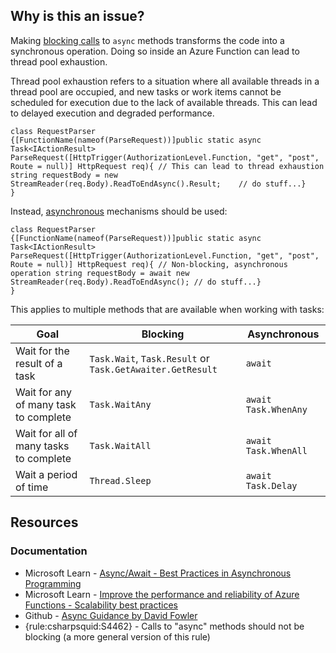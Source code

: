 ## Why is this an issue?

Making [blocking calls](https://en.wikipedia.org/wiki/Blocking_%28computing%29) to `async` methods transforms the code into a
synchronous operation. Doing so inside an Azure Function can lead to thread pool exhaustion.

Thread pool exhaustion refers to a situation where all available threads in a thread pool are occupied, and new tasks or work items cannot be
scheduled for execution due to the lack of available threads. This can lead to delayed execution and degraded performance.

    class RequestParser
    {[FunctionName(nameof(ParseRequest))]public static async Task<IActionResult> ParseRequest([HttpTrigger(AuthorizationLevel.Function, "get", "post", Route = null)] HttpRequest req){	// This can lead to thread exhaustion	string requestBody = new StreamReader(req.Body).ReadToEndAsync().Result;	// do stuff...}
    }

Instead, [asynchronous](https://learn.microsoft.com/en-us/dotnet/csharp/asynchronous-programming/) mechanisms should be used:

    class RequestParser
    {[FunctionName(nameof(ParseRequest))]public static async Task<IActionResult> ParseRequest([HttpTrigger(AuthorizationLevel.Function, "get", "post", Route = null)] HttpRequest req){	// Non-blocking, asynchronous operation	string requestBody = await new StreamReader(req.Body).ReadToEndAsync();	// do stuff...}
    }

This applies to multiple methods that are available when working with tasks:

| Goal | Blocking | Asynchronous |
| --- | --- | --- |
| Wait for the result of a task | `Task.Wait`, `Task.Result` or `Task.GetAwaiter.GetResult` | `await` |
| Wait for any of many task to complete | `Task.WaitAny` | `await Task.WhenAny` |
| Wait for all of many tasks to complete | `Task.WaitAll` | `await Task.WhenAll` |
| Wait a period of time | `Thread.Sleep` | `await Task.Delay` |

## Resources

### Documentation

-   Microsoft Learn - [Async/Await - Best
  Practices in Asynchronous Programming](https://learn.microsoft.com/en-us/archive/msdn-magazine/2013/march/async-await-best-practices-in-asynchronous-programming)
-   Microsoft Learn - [Improve the
  performance and reliability of Azure Functions - Scalability best practices](https://learn.microsoft.com/en-us/azure/azure-functions/performance-reliability#use-async-code-but-avoid-blocking-calls)
-   Github - [Async Guidance by David Fowler](https://github.com/davidfowl/AspNetCoreDiagnosticScenarios/blob/master/AsyncGuidance.md)
-   {rule:csharpsquid:S4462} - Calls to "async" methods should not be blocking (a more general version of this rule)